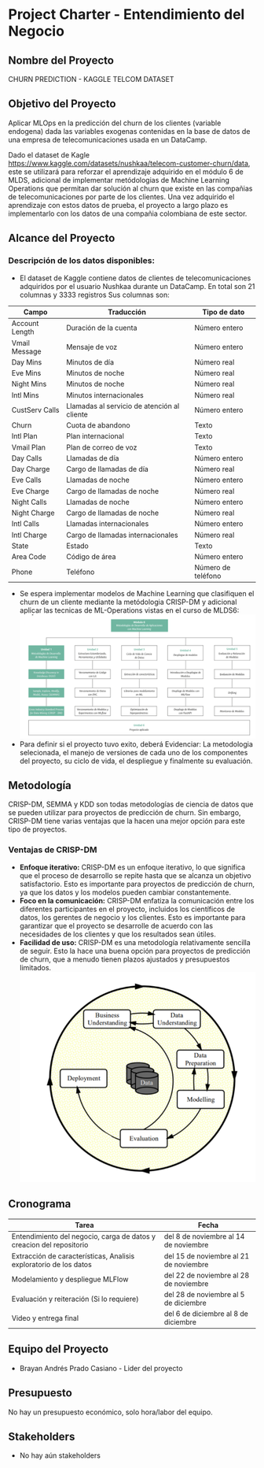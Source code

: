 # Project Charter - Entendimiento del Negocio

## Nombre del Proyecto

CHURN PREDICTION - KAGGLE TELCOM DATASET

## Objetivo del Proyecto

Aplicar MLOps en la predicción del churn de los clientes (variable endogena) dada las variables 
exogenas contenidas en la base de datos de una empresa de telecomunicaciones usada en un DataCamp.  

Dado el dataset de Kagle https://www.kaggle.com/datasets/nushkaa/telecom-customer-churn/data, este se utilizará para reforzar el
aprendizaje adquirido en el módulo 6 de MLDS, adicional de implementar metódologias de Machine Learning Operations que permitan dar solución al churn que existe en las 
compañias de telecomunicaciones por parte de los clientes. Una vez adquirido el aprendizaje con estos datos de prueba, el proyecto a largo plazo es implementarlo con los datos
de una compañia colombiana de este sector. 
## Alcance del Proyecto

### Descripción de los datos disponibles:
- El dataset de Kaggle contiene datos de clientes de telecomunicaciones adquiridos por el usuario Nushkaa durante un DataCamp. En total son 21 columnas y 3333 registros
Sus columnas son:

| Campo | Traducción | Tipo de dato |
|---|---|---|
| Account Length | Duración de la cuenta | Número entero |
| Vmail Message | Mensaje de voz | Número entero |
| Day Mins | Minutos de día | Número real |
| Eve Mins | Minutos de noche | Número real |
| Night Mins | Minutos de noche | Número real |
| Intl Mins | Minutos internacionales | Número real |
| CustServ Calls | Llamadas al servicio de atención al cliente | Número entero |
| Churn | Cuota de abandono | Texto |
| Intl Plan | Plan internacional | Texto |
| Vmail Plan | Plan de correo de voz | Texto |
| Day Calls | Llamadas de día | Número entero |
| Day Charge | Cargo de llamadas de día | Número real |
| Eve Calls | Llamadas de noche | Número entero |
| Eve Charge | Cargo de llamadas de noche | Número real |
| Night Calls | Llamadas de noche | Número entero |
| Night Charge | Cargo de llamadas de noche | Número real |
| Intl Calls | Llamadas internacionales | Número entero |
| Intl Charge | Cargo de llamadas internacionales | Número real |
| State | Estado | Texto |
| Area Code | Código de área | Número entero |
| Phone | Teléfono | Número de teléfono |

- Se espera implementar modelos de Machine Learning que clasifiquen el churn de un cliente mediante la metódologia CRISP-DM y adicional aplicar las tecnicas de ML-Operations vistas en el curso de MLDS6: 
![Alt text](image.png)
- Para definir si el proyecto tuvo exito, deberá Evidenciar: La metodologia selecionada, el manejo de versiones de cada uno de los componentes del proyecto, su ciclo de vida, el despliegue y finalmente su evaluación. 

## Metodología
CRISP-DM, SEMMA y KDD son todas metodologías de ciencia de datos que se pueden utilizar para proyectos de predicción de churn. Sin embargo, CRISP-DM tiene varias ventajas que la hacen una mejor opción para este tipo de proyectos.

### Ventajas de CRISP-DM
- **Enfoque iterativo:** CRISP-DM es un enfoque iterativo, lo que significa que el proceso de desarrollo se repite hasta que se alcanza un objetivo satisfactorio. Esto es importante para proyectos de predicción de churn, ya que los datos y los modelos pueden cambiar constantemente.
- **Foco en la comunicación:** CRISP-DM enfatiza la comunicación entre los diferentes participantes en el proyecto, incluidos los científicos de datos, los gerentes de negocio y los clientes. Esto es importante para garantizar que el proyecto se desarrolle de acuerdo con las necesidades de los clientes y que los resultados sean útiles.
- **Facilidad de uso:** CRISP-DM es una metodología relativamente sencilla de seguir. Esto la hace una buena opción para proyectos de predicción de churn, que a menudo tienen plazos ajustados y presupuestos limitados.
![Alt text](image-1.png)

## Cronograma

| Tarea | Fecha |
|------|---------|
| Entendimiento del negocio, carga de datos y creacion del repositorio | del 8 de noviembre al 14 de noviembre |
| Extracción de características, Analisis exploratorio de los datos | del 15 de noviembre al 21 de noviembre |
| Modelamiento y despliegue MLFlow | del 22 de noviembre al 28 de noviembre |
| Evaluación y reiteración (Si lo requiere) | del 28 de noviembre al 5 de diciembre |
| Video y entrega final | del 6 de diciembre al 8 de diciembre |

## Equipo del Proyecto

- Brayan Andrés Prado Casiano - Lider del proyecto

## Presupuesto

No hay un presupuesto económico, solo hora/labor del equipo.  

## Stakeholders

- No hay aún stakeholders